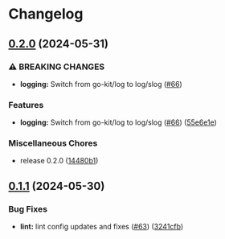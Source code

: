 # Changelog

## [0.2.0](https://github.com/hairyhenderson/hitron_coda/compare/v0.1.1...v0.2.0) (2024-05-31)


### ⚠ BREAKING CHANGES

* **logging:** Switch from go-kit/log to log/slog ([#66](https://github.com/hairyhenderson/hitron_coda/issues/66))

### Features

* **logging:** Switch from go-kit/log to log/slog ([#66](https://github.com/hairyhenderson/hitron_coda/issues/66)) ([55e6e1e](https://github.com/hairyhenderson/hitron_coda/commit/55e6e1e473df1ac371ff51f8e09547cd93d207f2))


### Miscellaneous Chores

* release 0.2.0 ([14480b1](https://github.com/hairyhenderson/hitron_coda/commit/14480b1fd33344e1785af21d076d2b9f098b1e76))

## [0.1.1](https://github.com/hairyhenderson/hitron_coda/compare/v0.1.0...v0.1.1) (2024-05-30)


### Bug Fixes

* **lint:** lint config updates and fixes ([#63](https://github.com/hairyhenderson/hitron_coda/issues/63)) ([3241cfb](https://github.com/hairyhenderson/hitron_coda/commit/3241cfb9ea4102f61bf58c22188bfb01f4e82077))
